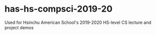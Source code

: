 # has-hs-compsci-2019-20
Used for Hsinchu American School's 2019-2020 HS-level CS lecture and project demos
